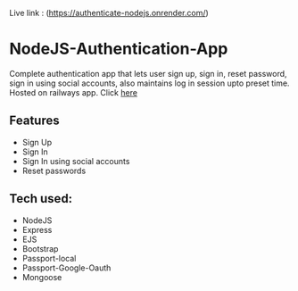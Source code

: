 Live link : (https://authenticate-nodejs.onrender.com/)

# NodeJS-Authentication-App
Complete authentication app that lets user sign up, sign in, reset password, sign in using social accounts, also maintains log in session upto preset time.
Hosted on railways app. Click [here](https://nodejs-authentication-app-production.up.railway.app/)

## Features
* Sign Up
* Sign In
* Sign In using social accounts
* Reset passwords

## Tech used:

* NodeJS
* Express
* EJS
* Bootstrap
* Passport-local
* Passport-Google-Oauth
* Mongoose
